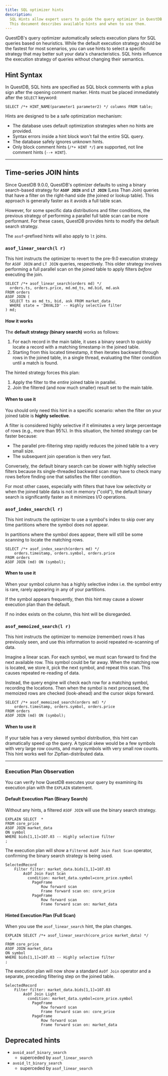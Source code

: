 ```yaml
---
title: SQL optimizer hints
description:
  SQL Hints allow expert users to guide the query optimizer in QuestDB when default optimization strategies are not optimal.
  This document describes available hints and when to use them.
---
```


QuestDB's query optimizer automatically selects execution plans for SQL queries based on heuristics. While the default
execution strategy should be the fastest for most scenarios, you can use hints to select a specific strategy that may
better suit your data's characteristics. SQL hints influence the execution strategy of queries without changing their
semantics.

## Hint Syntax

In QuestDB, SQL hints are specified as SQL block comments with a plus sign after the opening comment marker. Hints must
be placed immediately after the `SELECT` keyword:

```questdb-sql title="SQL hint syntax"
SELECT /*+ HINT_NAME(parameter1 parameter2) */ columns FROM table;
```

Hints are designed to be a safe optimization mechanism:

- The database uses default optimization strategies when no hints are provided.
- Syntax errors inside a hint block won't fail the entire SQL query.
- The database safely ignores unknown hints.
- Only block comment hints (`/*+ HINT */`) are supported, not line comment hints (`--+ HINT`).

-----

## Time-series JOIN hints

Since QuestDB 9.0.0, QuestDB's optimizer defaults to using a binary search-based strategy for **`ASOF JOIN`** and
**`LT JOIN`** (Less Than Join) queries that have a filter on the right-hand side (the joined or lookup table). This
approach is generally faster as it avoids a full table scan.

However, for some specific data distributions and filter conditions, the previous strategy of performing a parallel full
table scan can be more performant. For these cases, QuestDB provides hints to modify the default search strategy.

The `asof`-prefixed hints will also apply to `lt` joins.

### `asof_linear_search(l r)`

This hint instructs the optimizer to revert to the pre-9.0 execution strategy for `ASOF JOIN` and `LT JOIN` queries,
respectively. This older strategy involves performing a full parallel scan on the joined table to apply filters *before*
executing the join.

```questdb-sql title="Using linear search for an ASOF join"
SELECT /*+ asof_linear_search(orders md) */
  orders.ts, orders.price, md.md_ts, md.bid, md.ask
FROM orders
ASOF JOIN (
  SELECT ts as md_ts, bid, ask FROM market_data
  WHERE state = 'INVALID' -- Highly selective filter
) md;
```

#### How it works

The **default strategy (binary search)** works as follows:

1. For each record in the main table, it uses a binary search to quickly locate a record with a matching timestamp in
   the joined table.
2. Starting from this located timestamp, it then iterates backward through rows in the joined table, in a single thread,
   evaluating the filter condition until a match is found.

<Screenshot
alt="Diagram showing execution of the asof_linear_search hint"
height={447}
src="images/docs/concepts/asof-join-binary-search-strategy.svg"
width={745}
/>

The hinted strategy forces this plan:

1. Apply the filter to the *entire* joined table in parallel.
2. Join the filtered (and now much smaller) result set to the main table.

#### When to use it

You should only need this hint in a specific scenario: when the filter on your joined table is **highly selective**.

A filter is considered highly selective if it eliminates a very large percentage of rows (e.g., more than 95%). In this
situation, the hinted strategy can be faster because:

- The parallel pre-filtering step rapidly reduces the joined table to a very small size.
- The subsequent join operation is then very fast.

Conversely, the default binary search can be slower with highly selective filters because its single-threaded backward
scan may have to check many rows before finding one that satisfies the filter condition.

For most other cases, especially with filters that have low selectivity or when the joined table data is not in
memory ("cold"), the default binary search is significantly faster as it minimizes I/O operations.

### `asof_index_search(l r)`

This hint instructs the optimizer to use a symbol's index to skip over any time partitions where the symbol does not appear. 

In partitions where the symbol does appear, there will still be some scanning to locate the matching rows.

```questdb-sql title="Using index search for an ASOF join"
SELECT /*+ asof_index_search(orders md) */
    orders.timestamp, orders.symbol, orders.price
FROM orders
ASOF JOIN (md) ON (symbol);
```

#### When to use it

When your symbol column has a highly selective index i.e. the symbol entry is rare, rarely appearing in any of
your partitions. 

If the symbol appears frequently, then this hint may cause a slower execution plan than the default.

If no index exists on the column, this hint will be disregarded.

### `asof_memoized_search(l r)`

This hint instructs the optimizer to memoize (remember) rows it has previously seen, and use this information to avoid 
repeated re-scanning of data.

Imagine a linear scan. For each symbol, we must scan forward to find the next available row. This symbol could be far away.
When the matching row is located, we store it, pick the next symbol, and repeat this scan. This causes repeated re-reading of data.

Instead, the query engine will check each row for a matching symbol, recording the locations. Then when the symbol is next
processed, the memoized rows are checked (look-ahead) and the cursor skips forward.

```questdb-sql title="Using memoized search for an ASOF join"
SELECT /*+ asof_memoized_search(orders md) */
    orders.timestamp, orders.symbol, orders.price
FROM orders
ASOF JOIN (md) ON (symbol);
```

#### When to use it

If your table has a very skewed symbol distribution, this hint can dramatically speed up the query. A typical skew
would be a few symbols with very large row counts, and many symbols with very small row counts. This hint works well
for Zipfian-distributed data.

-----

### Execution Plan Observation

You can verify how QuestDB executes your query by examining its execution plan with the `EXPLAIN` statement.

#### Default Execution Plan (Binary Search)

Without any hints, a filtered `ASOF JOIN` will use the binary search strategy.

```questdb-sql title="Observing the default execution plan" demo
EXPLAIN SELECT  *
FROM core_price
ASOF JOIN market_data
ON symbol
WHERE bids[1,1]=107.03 -- Highly selective filter
;
```

The execution plan will show a `Filtered AsOf Join Fast Scan` operator, confirming the binary search strategy is being
used.

```text
SelectedRecord
    Filter filter: market_data.bids[1,1]=107.03
        AsOf Join Fast Scan
          condition: market_data.symbol=core_price.symbol
            PageFrame
                Row forward scan
                Frame forward scan on: core_price
            PageFrame
                Row forward scan
                Frame forward scan on: market_data
```


#### Hinted Execution Plan (Full Scan)

When you use the `asof_linear_search` hint, the plan changes.

```questdb-sql title="Observing execution plan with the AVOID hint" demo
EXPLAIN SELECT /*+ asof_linear_search(core_price market_data) */
  *
FROM core_price
ASOF JOIN market_data
ON symbol
WHERE bids[1,1]=107.03 -- Highly selective filter
;
```

The execution plan will now show a standard `AsOf Join` operator and a separate, preceding filtering step on the joined
table.

```text
SelectedRecord
    Filter filter: market_data.bids[1,1]=107.03
        AsOf Join Light
          condition: market_data.symbol=core_price.symbol
            PageFrame
                Row forward scan
                Frame forward scan on: core_price
            PageFrame
                Row forward scan
                Frame forward scan on: market_data
```

## Deprecated hints

- `avoid_asof_binary_search`
  - superceded by `asof_linear_search`
- `avoid_lt_binary_search`
  - superceded by `asof_linear_search`